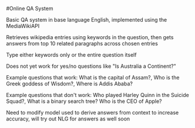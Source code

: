 #Online QA System 


Basic QA system in base language English, implemented using the MediaWikiAPI 

Retrieves wikipedia entries using keywords in the question, then gets answers from top 10 related paragraphs across chosen entries 


Type either keywords only or the entire question itself 

Does not yet work for yes/no questions like "Is Australia a Continent?" 

Example questions that work: What is the capital of Assam?, Who is the Greek goddess of Wisdom?, Where is Addis Ababa? 

Example questions that don't work: Who played Harley Quinn in the Suicide Squad?, What is a binary search tree? Who is the CEO of Apple? 


Need to modify model used to derive answers from context to increase accuracy, will try out NLG for answers as well soon
